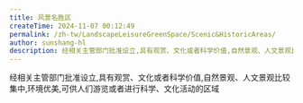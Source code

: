 ```yaml
---
title: 风景名胜区
createTime: 2024-11-07 00:12:49
permalink: /zh-tw/LandscapeLeisureGreenSpace/Scenic&HistoricAreas/
author: sunshang-hl
description: 经相关主管部门批准设立,具有观赏、文化或者科学价值,自然景观、人文景观比较集中,环境优美,可供人们游览或者进行科学、文化活动的区域
---
```


经相关主管部门批准设立,具有观赏、文化或者科学价值,自然景观、人文景观比较集中,环境优美,可供人们游览或者进行科学、文化活动的区域
